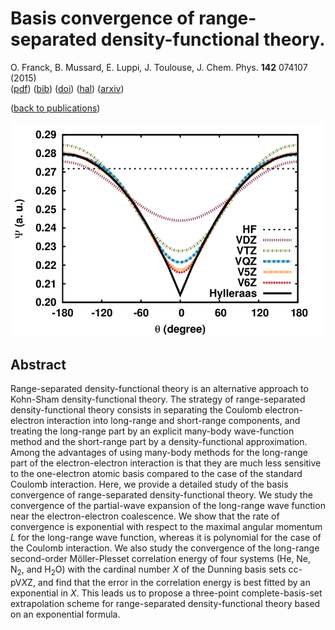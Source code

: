 # Basis convergence of range-separated density-functional theory.  
 O. Franck, B. Mussard, E. Luppi, J. Toulouse, J. Chem. Phys. **142** 074107 (2015)  
 ([pdf](doc/FraMusLupTou-JCP-2015.pdf))
 ([bib](doc/FraMusLupTou-JCP-2015.bib))
 ([doi](http://dx.doi.org/10.1063/1.4907920))
 ([hal](http://hal.upmc.fr/hal-01081816))
 ([arxiv](http://arxiv.org/abs/1412.2613))
 
([back to publications](https://github.com/mussard/publications/))

![](../img/convbasis.png)


## Abstract
Range-separated density-functional theory is an alternative approach to Kohn-Sham density-functional theory. The strategy of range-separated density-functional theory consists in separating the Coulomb electron-electron interaction into long-range and short-range components, and treating the long-range part by an explicit many-body wave-function method and the short-range part by a density-functional approximation. Among the advantages of using many-body methods for the long-range part of the electron-electron interaction is that they are much less sensitive to the one-electron atomic basis compared to the case of the standard Coulomb interaction. Here, we provide a detailed study of the basis convergence of range-separated density-functional theory. We study the convergence of the partial-wave expansion of the long-range wave function near the electron-electron coalescence. We show that the rate of convergence is exponential with respect to the maximal angular momentum $L$ for the long-range wave function, whereas it is polynomial for the case of the Coulomb interaction. We also study the convergence of the long-range second-order Möller-Plesset correlation energy of four systems (He, Ne, N$_2$, and H$_2$O) with the cardinal number $X$ of the Dunning basis sets cc-pV$X$Z, and find that the error in the correlation energy is best fitted by an exponential in $X$. This leads us to propose a three-point complete-basis-set extrapolation scheme for range-separated density-functional theory based on an exponential formula.

